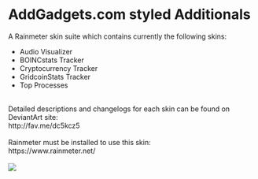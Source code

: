 # AddGadgets.com styled Additionals
A Rainmeter skin suite which contains currently the following skins:

<ul>
<li>Audio Visualizer</li>
<li>BOINCstats Tracker</li>
<li>Cryptocurrency Tracker</li>
<li>GridcoinStats Tracker</li>
<li>Top Processes</li>
</ul><br>
Detailed descriptions and changelogs for each skin can be found on DeviantArt site:<br>
http://fav.me/dc5kcz5<br>
<br>
Rainmeter must be installed to use this skin:<br>
https://www.rainmeter.net/<br>
<br>
<img src="https://orig00.deviantart.net/32a1/f/2018/076/5/f/addgadgets_com_styled_additionals_v1_1_1_by_dudebaker-dc5kcz5.png">

